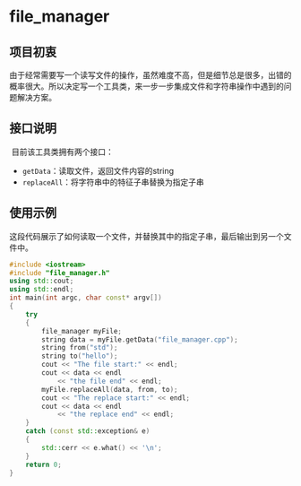 # file_manager

## 项目初衷

​	由于经常需要写一个读写文件的操作，虽然难度不高，但是细节总是很多，出错的概率很大。所以决定写一个工具类，来一步一步集成文件和字符串操作中遇到的问题解决方案。

## 接口说明

​	目前该工具类拥有两个接口：

* `getData`：读取文件，返回文件内容的string
* `replaceAll`：将字符串中的特征子串替换为指定子串

## 使用示例

​	这段代码展示了如何读取一个文件，并替换其中的指定子串，最后输出到另一个文件中。

```C++
#include <iostream>
#include "file_manager.h"
using std::cout;
using std::endl;
int main(int argc, char const* argv[])
{
    try
    {
        file_manager myFile;
        string data = myFile.getData("file_manager.cpp");
        string from("std");
        string to("hello");
        cout << "The file start:" << endl;
        cout << data << endl
            << "the file end" << endl;
        myFile.replaceAll(data, from, to);
        cout << "The replace start:" << endl;
        cout << data << endl
            << "the replace end" << endl;
    }
    catch (const std::exception& e)
    {
        std::cerr << e.what() << '\n';
    }
    return 0;
}

```

